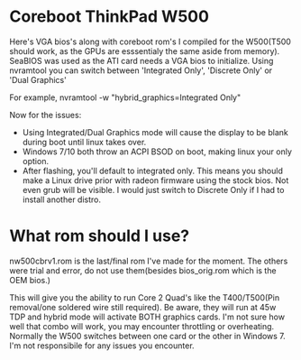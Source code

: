 # Coreboot ThinkPad W500

Here's VGA bios's along with coreboot rom's I compiled for the W500(T500 should work, as the GPUs are esssentialy the same aside from memory). SeaBIOS was used as the ATI card needs a VGA bios to initialize. Using nvramtool you can switch between 'Integrated Only', 'Discrete Only' or 'Dual Graphics'

For example, nvramtool -w "hybrid_graphics=Integrated Only"

Now for the issues:
- Using Integrated/Dual Graphics mode will cause the display to be blank during boot until linux takes over.
- Windows 7/10 both throw an ACPI BSOD on boot, making linux your only option.
- After flashing, you'll default to integrated only. This means you should make a Linux drive prior with radeon firmware using the stock bios. Not even grub will be visible. I would just switch to Discrete Only if I had to install another distro.

# What rom should I use?

nw500cbrv1.rom is the last/final rom I've made for the moment. The others were trial and error, do not use them(besides bios_orig.rom which is the OEM bios.)

This will give you the ability to run Core 2 Quad's like the T400/T500(Pin removal/one soldered wire still required). Be aware, they will run at 45w TDP and hybrid mode will activate BOTH graphics cards. I'm not sure how well that combo will work, you may encounter throttling or overheating. Normally the W500 switches between one card or the other in Windows 7. I'm not responsibile for any issues you encounter.

